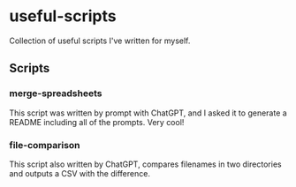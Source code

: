 # useful-scripts
Collection of useful scripts I've written for myself.

## Scripts

### merge-spreadsheets
This script was written by prompt with ChatGPT, and I asked it to generate a README including all of the prompts. Very cool!

### file-comparison
This script also written by ChatGPT, compares filenames in two directories and outputs a CSV with the difference.
